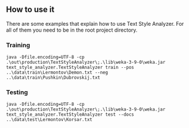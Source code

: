 ## How to use it
There are some examples that explain how to use Text Style Analyzer. For all of them you need to be in the root project directory.

### Training
`java -Dfile.encoding=UTF-8 -cp .\out\production\TextStyleAnalyzer\;.\lib\weka-3-9-0\weka.jar text_style_analyzer.TextStyleAnalyzer train --pos ..\data\train\Lermontov\Demon.txt --neg ..\data\train\Pushkin\Dubrovskij.txt`

### Testing
`java -Dfile.encoding=UTF-8 -cp .\out\production\TextStyleAnalyzer\;.\lib\weka-3-9-0\weka.jar text_style_analyzer.TextStyleAnalyzer test --docs ..\data\test\Lermontov\Korsar.txt`